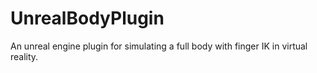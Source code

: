 # UnrealBodyPlugin
An unreal engine plugin for simulating a full body with finger IK in virtual reality.
